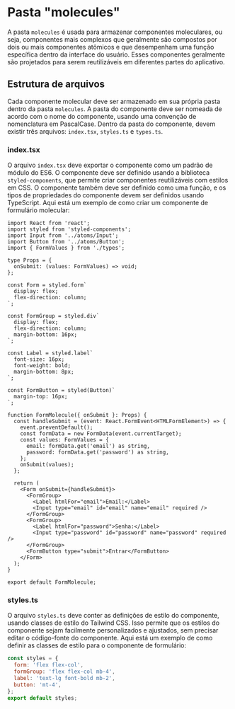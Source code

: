 # Pasta "molecules"

A pasta `molecules` é usada para armazenar componentes moleculares, ou seja, componentes mais complexos que geralmente são compostos por dois ou mais componentes atômicos e que desempenham uma função específica dentro da interface do usuário. Esses componentes geralmente são projetados para serem reutilizáveis em diferentes partes do aplicativo.

## Estrutura de arquivos

Cada componente molecular deve ser armazenado em sua própria pasta dentro da pasta `molecules`. A pasta do componente deve ser nomeada de acordo com o nome do componente, usando uma convenção de nomenclatura em PascalCase. Dentro da pasta do componente, devem existir três arquivos: `index.tsx`, `styles.ts` e `types.ts`.

### index.tsx

O arquivo `index.tsx` deve exportar o componente como um padrão de módulo do ES6. O componente deve ser definido usando a biblioteca `styled-components`, que permite criar componentes reutilizáveis com estilos em CSS. O componente também deve ser definido como uma função, e os tipos de propriedades do componente devem ser definidos usando TypeScript. Aqui está um exemplo de como criar um componente de formulário molecular:

```tsx
import React from 'react';
import styled from 'styled-components';
import Input from '../atoms/Input';
import Button from '../atoms/Button';
import { FormValues } from './types';

type Props = {
  onSubmit: (values: FormValues) => void;
};

const Form = styled.form`
  display: flex;
  flex-direction: column;
`;

const FormGroup = styled.div`
  display: flex;
  flex-direction: column;
  margin-bottom: 16px;
`;

const Label = styled.label`
  font-size: 16px;
  font-weight: bold;
  margin-bottom: 8px;
`;

const FormButton = styled(Button)`
  margin-top: 16px;
`;

function FormMolecule({ onSubmit }: Props) {
  const handleSubmit = (event: React.FormEvent<HTMLFormElement>) => {
    event.preventDefault();
    const formData = new FormData(event.currentTarget);
    const values: FormValues = {
      email: formData.get('email') as string,
      password: formData.get('password') as string,
    };
    onSubmit(values);
  };

  return (
    <Form onSubmit={handleSubmit}>
      <FormGroup>
        <Label htmlFor="email">Email:</Label>
        <Input type="email" id="email" name="email" required />
      </FormGroup>
      <FormGroup>
        <Label htmlFor="password">Senha:</Label>
        <Input type="password" id="password" name="password" required />
      </FormGroup>
      <FormButton type="submit">Entrar</FormButton>
    </Form>
  );
}

export default FormMolecule;
```

### styles.ts

O arquivo `styles.ts` deve conter as definições de estilo do componente, usando classes de estilo do Tailwind CSS. Isso permite que os estilos do componente sejam facilmente personalizados e ajustados, sem precisar editar o código-fonte do componente. Aqui está um exemplo de como definir as classes de estilo para o componente de formulário:

```javascript
const styles = {
  form: 'flex flex-col',
  formGroup: 'flex flex-col mb-4',
  label: 'text-lg font-bold mb-2',
  button: 'mt-4',
};
export default styles;
```
